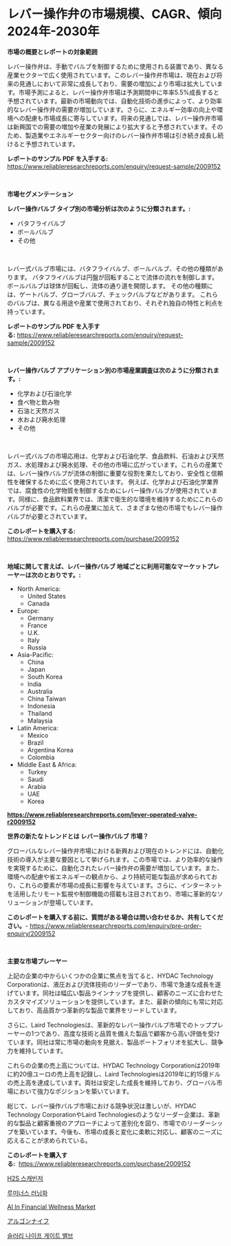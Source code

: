 <p><h1>レバー操作弁の市場規模、CAGR、傾向 2024年-2030年</h1></p><p><strong>市場の概要とレポートの対象範囲</strong></p>
<p><p>レバー操作弁は、手動でバルブを制御するために使用される装置であり、異なる産業セクターで広く使用されています。このレバー操作弁市場は、現在および将来の見通しにおいて非常に成長しており、需要の増加により市場は拡大しています。市場予測によると、レバー操作弁市場は予測期間中に年率5.5%成長すると予想されています。最新の市場動向では、自動化技術の進歩によって、より効率的なレバー操作弁の需要が増加しています。さらに、エネルギー効率の向上や環境への配慮も市場成長に寄与しています。将来の見通しでは、レバー操作弁市場は新興国での需要の増加や産業の発展により拡大すると予想されています。そのため、製造業やエネルギーセクター向けのレバー操作弁市場は引き続き成長し続けると予想されています。</p></p>
<p><strong>レポートのサンプル PDF を入手する:</strong> <a href="https://www.reliableresearchreports.com/enquiry/request-sample/2009152">https://www.reliableresearchreports.com/enquiry/request-sample/2009152</a></p>
<p>&nbsp;</p>
<p><strong>市場セグメンテーション</strong></p>
<p><strong>レバー操作バルブ タイプ別の市場分析は次のように分類されます。:</strong></p>
<p><ul><li>バタフライバルブ</li><li>ボールバルブ</li><li>その他</li></ul></p>
<p>&nbsp;</p>
<p><p>レバー式バルブ市場には、バタフライバルブ、ボールバルブ、その他の種類があります。 バタフライバルブは円盤が回転することで流体の流れを制御します。 ボールバルブは球体が回転し、流体の通り道を開閉します。 その他の種類には、ゲートバルブ、グローブバルブ、チェックバルブなどがあります。 これらのバルブは、異なる用途や産業で使用されており、それぞれ独自の特性と利点を持っています。</p></p>
<p><strong>レポートのサンプル PDF を入手する:</strong>&nbsp;<a href="https://www.reliableresearchreports.com/enquiry/request-sample/2009152">https://www.reliableresearchreports.com/enquiry/request-sample/2009152</a></p>
<p>&nbsp;</p>
<p><strong> レバー操作バルブ アプリケーション別の市場産業調査は次のように分類されます。:</strong></p>
<p><ul><li>化学および石油化学</li><li>食べ物と飲み物</li><li>石油と天然ガス</li><li>水および廃水処理</li><li>その他</li></ul></p>
<p>&nbsp;</p>
<p><p>レバー式バルブの市場応用は、化学および石油化学、食品飲料、石油および天然ガス、水処理および廃水処理、その他の市場に広がっています。これらの産業では、レバー操作バルブが流体の制御に重要な役割を果たしており、安全性と信頼性を確保するために広く使用されています。 例えば、化学および石油化学業界では、腐食性の化学物質を制御するためにレバー操作バルブが使用されています。同様に、食品飲料業界では、清潔で衛生的な環境を維持するためにこれらのバルブが必要です。これらの産業に加えて、さまざまな他の市場でもレバー操作バルブが必要とされています。</p></p>
<p><strong>このレポートを購入する:</strong>&nbsp; <a href="https://www.reliableresearchreports.com/purchase/2009152">https://www.reliableresearchreports.com/purchase/2009152</a></p>
<p>&nbsp;</p>
<p><strong>地域に関して言えば、レバー操作バルブ 地域ごとに利用可能なマーケットプレーヤーは次のとおりです。:</strong></p>
<p><ul>
    <li>
        North America:
        <ul>
            <li>United States</li>
            <li>Canada</li>
        </ul>
    </li>
    <li>
        Europe:
        <ul>
            <li>Germany</li>
            <li>France</li>
            <li>U.K.</li>
            <li>Italy</li>
            <li>Russia</li>
        </ul>
    </li>
    <li>
        Asia-Pacific:
        <ul>
            <li>China</li>
            <li>Japan</li>
            <li>South Korea</li>
            <li>India</li>
            <li>Australia</li>
            <li>China Taiwan</li>
            <li>Indonesia</li>
            <li>Thailand</li>
            <li>Malaysia</li>
        </ul>
    </li>
    <li>
        Latin America:
        <ul>
            <li>Mexico</li>
            <li>Brazil</li>
            <li>Argentina Korea</li>
            <li>Colombia</li>
        </ul>
    </li>
    <li>
        Middle East & Africa:
        <ul>
            <li>Turkey</li>
            <li>Saudi</li>
            <li>Arabia</li>
            <li>UAE</li>
            <li>Korea</li>
        </ul>
    </li>
    </ul></p>
<p><strong><a href="https://www.reliableresearchreports.com/lever-operated-valve-r2009152">https://www.reliableresearchreports.com/lever-operated-valve-r2009152</a></strong>&nbsp;</p>
<p><strong>世界の新たなトレンドとは レバー操作バルブ 市場？</strong></p>
<p><p>グローバルなレバー操作弁市場における新興および現在のトレンドには、自動化技術の導入が主要な要因として挙げられます。この市場では、より効率的な操作を実現するために、自動化されたレバー操作弁の需要が増加しています。また、環境への配慮や省エネルギーの観点から、より持続可能な製品が求められており、これらの要素が市場の成長に影響を与えています。さらに、インターネットを活用したリモート監視や制御機能の搭載も注目されており、市場に革新的なソリューションが登場しています。</p></p>
<p><strong>このレポートを購入する前に、質問がある場合は問い合わせるか、共有してください。</strong>- <a href="https://www.reliableresearchreports.com/enquiry/pre-order-enquiry/2009152">https://www.reliableresearchreports.com/enquiry/pre-order-enquiry/2009152</a></p>
<p>&nbsp;</p>
<p><strong>主要な市場プレーヤー</strong></p>
<p><p>上記の企業の中からいくつかの企業に焦点を当てると、HYDAC Technology Corporationは、液圧および流体技術のリーダーであり、市場で急速な成長を遂げています。同社は幅広い製品ラインナップを提供し、顧客のニーズに合わせたカスタマイズソリューションを提供しています。また、最新の傾向にも常に対応しており、高品質かつ革新的な製品で業界をリードしています。</p><p>さらに、Laird Technologiesは、革新的なレバー操作バルブ市場でのトッププレーヤーの1つであり、高度な技術と品質を備えた製品で顧客から高い評価を受けています。同社は常に市場の動向を見据え、製品ポートフォリオを拡大し、競争力を維持しています。</p><p>これらの企業の売上高については、HYDAC Technology Corporationは2019年に約20億ユーロの売上高を記録し、Laird Technologiesは2019年に約15億ドルの売上高を達成しています。両社は安定した成長を維持しており、グローバル市場において強力なポジションを築いています。</p><p>総じて、レバー操作バルブ市場における競争状況は激しいが、HYDAC Technology CorporationやLaird Technologiesのようなリーダー企業は、革新的な製品と顧客重視のアプローチによって差別化を図り、市場でのリーダーシップを築いています。今後も、市場の成長と変化に柔軟に対応し、顧客のニーズに応えることが求められている。</p></p>
<p><strong>このレポートを購入する:</strong>&nbsp;&nbsp;<a href="https://www.reliableresearchreports.com/purchase/2009152">https://www.reliableresearchreports.com/purchase/2009152</a></p>
<p><p><a href="https://medium.com/@jerrodhilll68/%EC%88%98%EC%86%8C%ED%99%A9-%ED%99%95%EC%A7%95%EC%A0%9C-%EC%8B%9C%EC%9E%A5-%EC%A0%84%EB%A7%9D-%EC%82%B0%EC%97%85-%EA%B0%9C%EC%9A%94-%EB%B0%8F-%EC%98%88%EC%B8%A1-2024%EB%85%84%EB%B6%80%ED%84%B0-2031%EB%85%84-42b9b94da84f">H2S 스캐빈저</a></p><p><a href="https://medium.com/@constantinvon/%EB%B0%98%EC%A7%9D%EC%9D%B4%EB%8A%94-%EC%9A%B4%EB%8F%99%ED%99%94-%EC%8B%9C%EC%9E%A5%EC%9D%80-%EC%8B%9C%EC%9E%A5-%EC%A0%90%EC%9C%A0%EC%9C%A8-%EA%B7%9C%EB%AA%A8-%EB%B0%8F-2031%EB%85%84%EA%B9%8C%EC%A7%80-%EC%98%88%EC%83%81%EB%90%98%EB%8A%94-%EC%98%88%EC%B8%A1%EC%97%90-%EC%B4%88%EC%A0%90%EC%9D%84-%EB%A7%9E%EC%B6%A5%EB%8B%88%EB%8B%A4-f583e93454bd">루미너스 러닝화</a></p><p><a href="https://www.linkedin.com/pulse/ai-financial-wellness-market-report-reveals-latest-trends-growth-v4blf">AI In Financial Wellness Market</a></p><p><a href="https://medium.com/@akio198300/%E3%82%A2%E3%83%AB%E3%82%B4%E3%83%B3%E3%83%8A%E3%82%A4%E3%83%95%E5%B8%82%E5%A0%B4-%E7%AB%B6%E4%BA%89%E5%88%86%E6%9E%90-%E5%B8%82%E5%A0%B4%E5%8B%95%E5%90%91-2031%E5%B9%B4%E3%81%BE%E3%81%A7%E3%81%AE%E4%BA%88%E6%B8%AC-11ce51e6e886">アルゴンナイフ</a></p><p><a href="https://github.com/Tristiarton768456/Market-Research-Report-List-1/blob/main/602508951596.md">슬러리 나이프 게이트 밸브</a></p></p>
